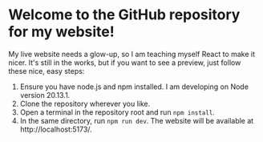 # Welcome to the GitHub repository for my website!

My live website needs a glow-up, so I am teaching myself React to make it nicer.  It's still in the works, but if you want to see a preview, just follow these nice, easy steps:

1. Ensure you have node.js and npm installed.  I am developing on Node version 20.13.1.
2. Clone the repository wherever you like.
3. Open a terminal in the repository root and run `npm install`.
4. In the same directory, run `npm run dev`.  The website will be available at http://localhost:5173/.

